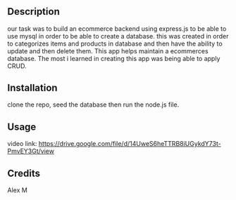 # <E-commerce-backend>

## Description

our task was to build an ecommerce backend using express.js to be able to use mysql in order to be able to create a database. this was created in order to categorizes items and products in database and then have the ability to update and then delete them. This app helps maintain a ecommerces database. The most i learned in creating this app was being able to apply CRUD. 


## Installation
clone the repo, seed the database then run the node.js file. 

## Usage

video link: https://drive.google.com/file/d/14UweS6heTTRB8iUGykdY73t-PmvEY3Gt/view

## Credits

Alex M

